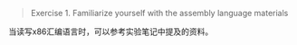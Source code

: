 >Exercise 1. Familiarize yourself with the assembly language materials 

当读写x86汇编语言时，可以参考实验笔记中提及的资料。
